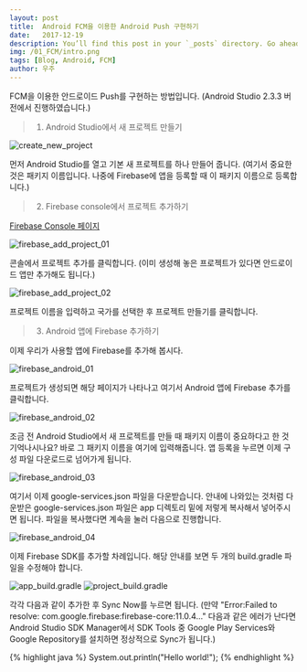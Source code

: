 ```yaml
---
layout: post
title:  Android FCM을 이용한 Android Push 구현하기
date:   2017-12-19
description: You’ll find this post in your `_posts` directory. Go ahead and edit it and re-build the site to see your changes. # Add post description (optional)
img: /01_FCM/intro.png
tags: [Blog, Android, FCM]
author: 우주
---
```


FCM을 이용한 안드로이드 Push를 구현하는 방법입니다.
(Android Studio 2.3.3 버전에서 진행하였습니다.)



> 1. Android Studio에서 새 프로젝트 만들기

![create_new_project]({{site.baseurl}}/assets/img/01_FCM/01_create_new_project.png)

먼저 Android Studio를 열고 기본 새 프로젝트를 하나 만들어 줍니다.
(여기서 중요한 것은 패키지 이름입니다. 나중에 Firebase에 앱을 등록할 때 이 패키지 이름으로 등록합니다.)



> 2. Firebase console에서 프로젝트 추가하기

[Firebase Console 페이지]


![firebase_add_project_01]({{site.baseurl}}/assets/img/01_FCM/02_firebase_add_project_01.png)

콘솔에서 프로젝트 추가를 클릭합니다. (이미 생성해 놓은 프로젝트가 있다면 안드로이드 앱만 추가해도 됩니다.)


![firebase_add_project_02]({{site.baseurl}}/assets/img/01_FCM/03_firebase_add_project_02.png)

프로젝트 이름을 입력하고 국가를 선택한 후 프로젝트 만들기를 클릭합니다.



> 3. Android 앱에 Firebase 추가하기

이제 우리가 사용할 앱에 Firebase를 추가해 봅시다.

![firebase_android_01]({{site.baseurl}}/assets/img/01_FCM/04_firebase_android_01.png)

프로젝트가 생성되면 해당 페이지가 나타나고 여기서 Android 앱에 Firebase 추가를 클릭합니다.


![firebase_android_02]({{site.baseurl}}/assets/img/01_FCM/05_firebase_android_02.png)

조금 전 Android Studio에서 새 프로젝트를 만들 때 패키지 이름이 중요하다고 한 것 기억나시나요? 바로 그 패키지 이름을 여기에 입력해줍니다.
앱 등록을 누르면 이제 구성 파일 다운로드로 넘어가게 됩니다.


![firebase_android_03]({{site.baseurl}}/assets/img/01_FCM/06_firebase_android_03.png)

여기서 이제 google-services.json 파일을 다운받습니다. 안내에 나와있는 것처럼 다운받은 google-services.json 파일은 app 디렉토리 밑에 저렇게 복사해서 넣어주시면 됩니다.
파일을 복사했다면 계속을 눌러 다음으로 진행합니다.


![firebase_android_04]({{site.baseurl}}/assets/img/01_FCM/07_firebase_android_04.png)

이제 Firebase SDK를 추가할 차례입니다. 해당 안내를 보면 두 개의 build.gradle 파일을 수정해야 합니다.

![app_build.gradle]({{site.baseurl}}/assets/img/01_FCM/08_app_build.gradle.png)
![project_build.gradle]({{site.baseurl}}/assets/img/01_FCM/09_project_build.gradle)

각각 다음과 같이 추가한 후 Sync Now를 누르면 됩니다.
(만약 "Error:Failed to resolve: com.google.firebase:firebase-core:11.0.4..." 다음과 같은 에러가 난다면
Android Studio SDK Manager에서 SDK Tools 중 Google Play Services와 Google Repository를 설치하면 정상적으로 Sync가 됩니다.)





{% highlight java %}
System.out.println("Hello world!");
{% endhighlight %}





[Firebase Console 페이지]: https://console.firebase.google.com/
